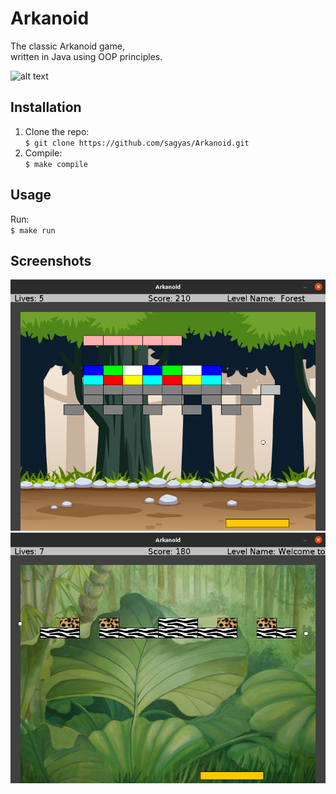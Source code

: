 # Arkanoid

The classic Arkanoid game,  
written in Java using OOP principles.

![alt text](./readme_files/gameplay.gif 'Gameplay')

## Installation

1. Clone the repo:  
   `$ git clone https://github.com/sagyas/Arkanoid.git`
2. Compile:  
   `$ make compile`

## Usage

Run:  
`$ make run`

## Screenshots

![alt text](./readme_files/screenshot2.png 'Screenshot2')
![alt text](./readme_files/screenshot1.png 'Screenshot1')

